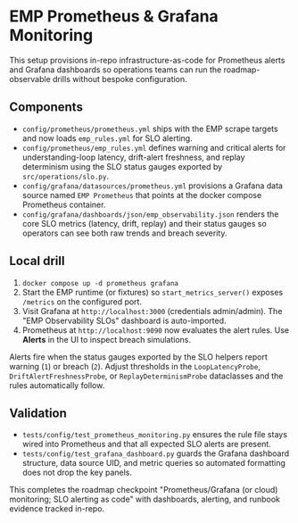 # EMP Prometheus & Grafana Monitoring

This setup provisions in-repo infrastructure-as-code for Prometheus alerts and Grafana dashboards so operations teams can run the roadmap-observable drills without bespoke configuration.

## Components

- `config/prometheus/prometheus.yml` ships with the EMP scrape targets and now loads `emp_rules.yml` for SLO alerting.
- `config/prometheus/emp_rules.yml` defines warning and critical alerts for understanding-loop latency, drift-alert freshness, and replay determinism using the SLO status gauges exported by `src/operations/slo.py`.
- `config/grafana/datasources/prometheus.yml` provisions a Grafana data source named `EMP Prometheus` that points at the docker compose Prometheus container.
- `config/grafana/dashboards/json/emp_observability.json` renders the core SLO metrics (latency, drift, replay) and their status gauges so operators can see both raw trends and breach severity.

## Local drill

1. `docker compose up -d prometheus grafana`
2. Start the EMP runtime (or fixtures) so `start_metrics_server()` exposes `/metrics` on the configured port.
3. Visit Grafana at `http://localhost:3000` (credentials admin/admin). The "EMP Observability SLOs" dashboard is auto-imported.
4. Prometheus at `http://localhost:9090` now evaluates the alert rules. Use **Alerts** in the UI to inspect breach simulations.

Alerts fire when the status gauges exported by the SLO helpers report warning (`1`) or breach (`2`). Adjust thresholds in the `LoopLatencyProbe`, `DriftAlertFreshnessProbe`, or `ReplayDeterminismProbe` dataclasses and the rules automatically follow.

## Validation

- `tests/config/test_prometheus_monitoring.py` ensures the rule file stays wired into Prometheus and that all expected SLO alerts are present.
- `tests/config/test_grafana_dashboard.py` guards the Grafana dashboard structure, data source UID, and metric queries so automated formatting does not drop the key panels.

This completes the roadmap checkpoint "Prometheus/Grafana (or cloud) monitoring; SLO alerting as code" with dashboards, alerting, and runbook evidence tracked in-repo.
